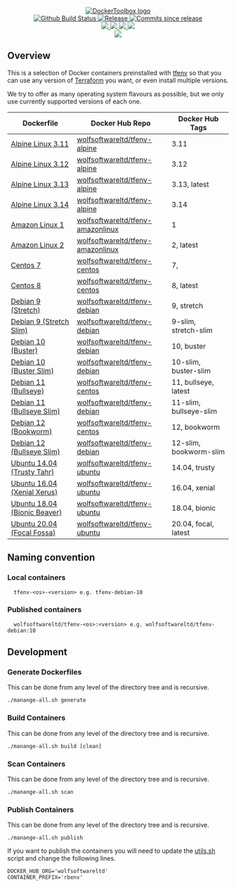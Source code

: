 <p align="center">
    <a href="https://github.com/DockerToolbox/">
        <img src="https://cdn.wolfsoftware.com/assets/images/github/organisations/dockertoolbox/black-and-white-circle-256.png" alt="DockerToolbox logo" />
    </a>
    <br />
    <a href="https://github.com/DockerToolbox/tfenv/actions/workflows/pipeline.yml">
        <img src="https://img.shields.io/github/workflow/status/DockerToolbox/tfenv/pipeline/master?style=for-the-badge" alt="Github Build Status">
    </a>
    <a href="https://github.com/DockerToolbox/tfenv/releases/latest">
        <img src="https://img.shields.io/github/v/release/DockerToolbox/tfenv?color=blue&label=Latest%20Release&style=for-the-badge" alt="Release">
    </a>
    <a href="https://github.com/DockerToolbox/tfenv/releases/latest">
        <img src="https://img.shields.io/github/commits-since/DockerToolbox/tfenv/latest.svg?color=blue&style=for-the-badge" alt="Commits since release">
    </a>
    <br />
    <a href=".github/CODE_OF_CONDUCT.md">
        <img src="https://img.shields.io/badge/Code%20of%20Conduct-blue?style=for-the-badge" />
    </a>
    <a href=".github/CONTRIBUTING.md">
        <img src="https://img.shields.io/badge/Contributing-blue?style=for-the-badge" />
    </a>
    <a href=".github/SECURITY.md">
        <img src="https://img.shields.io/badge/Report%20Security%20Concern-blue?style=for-the-badge" />
    </a>
    <a href="https://github.com/DockerToolbox/tfenv/issues">
        <img src="https://img.shields.io/badge/Get%20Support-blue?style=for-the-badge" />
    </a>
    <br />
    <a href="https://wolfsoftware.com/">
        <img src="https://img.shields.io/badge/Created%20by%20Wolf%20Software-blue?style=for-the-badge" />
    </a>
</p>

## Overview

This is a selection of Docker containers preinstalled with [tfenv](https://github.com/tfutils/tfenv) so that you can use any version of [Terraform](https://www.terraform.io/) you want, or even install multiple versions.

We try to offer as many operating system flavours as possible, but we only use currently supported versions of each one.

| Dockerfile | Docker Hub Repo | Docker Hub Tags |
| --- | --- | --- |
| [Alpine Linux 3.11](Dockerfiles/alpine/3.11/Dockerfile)             | [wolfsoftwareltd/tfenv-alpine](https://hub.docker.com/r/wolfsoftwareltd/tfenv-alpine)           | 3.11                        |
| [Alpine Linux 3.12](Dockerfiles/alpine/3.12/Dockerfile)             | [wolfsoftwareltd/tfenv-alpine](https://hub.docker.com/r/wolfsoftwareltd/tfenv-alpine)           | 3.12                        |
| [Alpine Linux 3.13](Dockerfiles/alpine/3.13/Dockerfile)             | [wolfsoftwareltd/tfenv-alpine](https://hub.docker.com/r/wolfsoftwareltd/tfenv-alpine)           | 3.13, latest                |
| [Alpine Linux 3.14](Dockerfiles/alpine/3.14/Dockerfile)             | [wolfsoftwareltd/tfenv-alpine](https://hub.docker.com/r/wolfsoftwareltd/tfenv-alpine)           | 3.14                        |
| [Amazon Linux 1](Dockerfiles/amazonlinux/1/Dockerfile)              | [wolfsoftwareltd/tfenv-amazonlinux](https://hub.docker.com/r/wolfsoftwareltd/tfenv-amazonlinux) | 1                           |
| [Amazon Linux 2](Dockerfiles/amazonlinux/2/Dockerfile)              | [wolfsoftwareltd/tfenv-amazonlinux](https://hub.docker.com/r/wolfsoftwareltd/tfenv-amazonlinux) | 2, latest                   |
| [Centos 7](Dockerfiles/centos/7/Dockerfile)                         | [wolfsoftwareltd/tfenv-centos](https://hub.docker.com/r/wolfsoftwareltd/tfenv-centos)           | 7,                          |
| [Centos 8](Dockerfiles/centos/8/Dockerfile)                         | [wolfsoftwareltd/tfenv-centos](https://hub.docker.com/r/wolfsoftwareltd/tfenv-centos)           | 8, latest                   |
| [Debian 9 (Stretch)](Dockerfiles/debian/9/Dockerfile)               | [wolfsoftwareltd/tfenv-debian](https://hub.docker.com/r/wolfsoftwareltd/tfenv-debian)           | 9, stretch                  |
| [Debian 9 (Stretch Slim)](Dockerfiles/debian/9-slim/Dockerfile)     | [wolfsoftwareltd/tfenv-debian](https://hub.docker.com/r/wolfsoftwareltd/tfenv-debian)           | 9-slim, stretch-slim        |
| [Debian 10 (Buster)](Dockerfiles/debian/10/Dockerfile)              | [wolfsoftwareltd/tfenv-debian](https://hub.docker.com/r/wolfsoftwareltd/tfenv-debian)           | 10, buster                  |
| [Debian 10 (Buster Slim)](Dockerfiles/debian/10-slim/Dockerfile)    | [wolfsoftwareltd/tfenv-debian](https://hub.docker.com/r/wolfsoftwareltd/tfenv-debian)           | 10-slim, buster-slim        |
| [Debian 11 (Bullseye)](Dockerfiles/debian/11/Dockerfile)            | [wolfsoftwareltd/tfenv-centos](https://hub.docker.com/r/wolfsoftwareltd/tfenv-centos)           | 11, bullseye, latest        |
| [Debian 11 (Bullseye Slim)](Dockerfiles/debian/11-slim/Dockerfile)  | [wolfsoftwareltd/tfenv-debian](https://hub.docker.com/r/wolfsoftwareltd/tfenv-debian)           | 11-slim, bullseye-slim      |
| [Debian 12 (Bookworm)](Dockerfiles/debian/12/Dockerfile)            | [wolfsoftwareltd/tfenv-centos](https://hub.docker.com/r/wolfsoftwareltd/tfenv-centos)           | 12, bookworm                |
| [Debian 12 (Bullseye Slim)](Dockerfiles/debian/11-slim/Dockerfile)  | [wolfsoftwareltd/tfenv-debian](https://hub.docker.com/r/wolfsoftwareltd/tfenv-debian)           | 12-slim, bookworm-slim      |
| [Ubuntu 14.04 (Trusty Tahr)](Dockerfiles/ubuntu/14.04/Dockerfile)   | [wolfsoftwareltd/tfenv-ubuntu](https://hub.docker.com/r/wolfsoftwareltd/tfenv-ubuntu)           | 14.04, trusty               |
| [Ubuntu 16.04 (Xenial Xerus)](Dockerfiles/ubuntu/16.04/Dockerfile)  | [wolfsoftwareltd/tfenv-ubuntu](https://hub.docker.com/r/wolfsoftwareltd/tfenv-ubuntu)           | 16.04, xenial               |
| [Ubuntu 18.04 (Bionic Beaver)](Dockerfiles/ubuntu/18.04/Dockerfile) | [wolfsoftwareltd/tfenv-ubuntu](https://hub.docker.com/r/wolfsoftwareltd/tfenv-ubuntu)           | 18.04, bionic               |
| [Ubuntu 20.04 (Focal Fossa)](Dockerfiles/ubuntu/20.04/Dockerfile)   | [wolfsoftwareltd/tfenv-ubuntu](https://hub.docker.com/r/wolfsoftwareltd/tfenv-ubuntu)           | 20.04, focal, latest        |

## Naming convention

### Local containers

```
  tfenv-<os>-<version> e.g. tfenv-debian-10
```

### Published containers

```
  wolfsoftwareltd/tfenv-<os>:<version> e.g. wolfsoftwareltd/tfenv-debian:10
```

## Development

### Generate Dockerfiles

This can be done from any level of the directory tree and is recursive.

```
./manange-all.sh generate
```

### Build Containers

This can be done from any level of the directory tree and is recursive.

```
./manange-all.sh build [clean]
```

### Scan Containers

This can be done from any level of the directory tree and is recursive.

```
./manange-all.sh scan         
```

### Publish Containers

This can be done from any level of the directory tree and is recursive.

```
./manange-all.sh publish
```

If you want to publish the containers you will need to update the [utils.sh](Scripts/utils.sh) script and change the following lines.

```
DOCKER_HUB_ORG='wolfsoftwareltd'
CONTAINER_PREFIX='rbenv'
```
